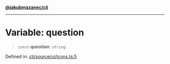 [**@jakubmazanec/cli**](../../../README.md)

---

# Variable: question

> `const` **question**: `string`

Defined in:
[cli/source/ui/icons.ts:5](https://github.com/jakubmazanec/tools/blob/adfe44f908094c1d1cdf19837842b33066bbd9d7/packages/cli/source/ui/icons.ts#L5)
